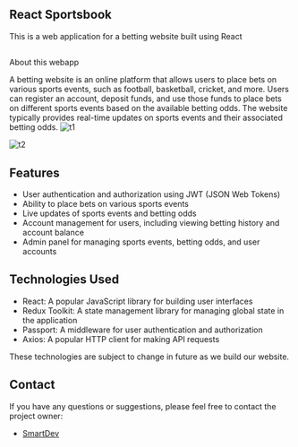 ## React Sportsbook

This is a web application for a betting website built using React

##
 About this webapp

A betting website is an online platform that allows users to place bets on various sports events, such as football, basketball, cricket, and more. Users can register an account, deposit funds, and use those funds to place bets on different sports events based on the available betting odds. The website typically provides real-time updates on sports events and their associated betting odds.
![t1](https://github.com/user-attachments/assets/1fecf4d5-2b7e-4891-9065-2742130e4001)

![t2](https://github.com/user-attachments/assets/d45647d8-1474-4ebc-a55c-b3cbeebccb98)


## Features

- User authentication and authorization using JWT (JSON Web Tokens)
- Ability to place bets on various sports events
- Live updates of sports events and betting odds
- Account management for users, including viewing betting history and account balance
- Admin panel for managing sports events, betting odds, and user accounts

## Technologies Used

- React: A popular JavaScript library for building user interfaces
- Redux Toolkit: A state management library for managing global state in the application
- Passport: A middleware for user authentication and authorization
- Axios: A popular HTTP client for making API requests


These technologies are subject to change in future as we build our website.

## Contact

If you have any questions or suggestions, please feel free to contact the project owner:

- [SmartDev](mailto:simba2373@gmail.com)
